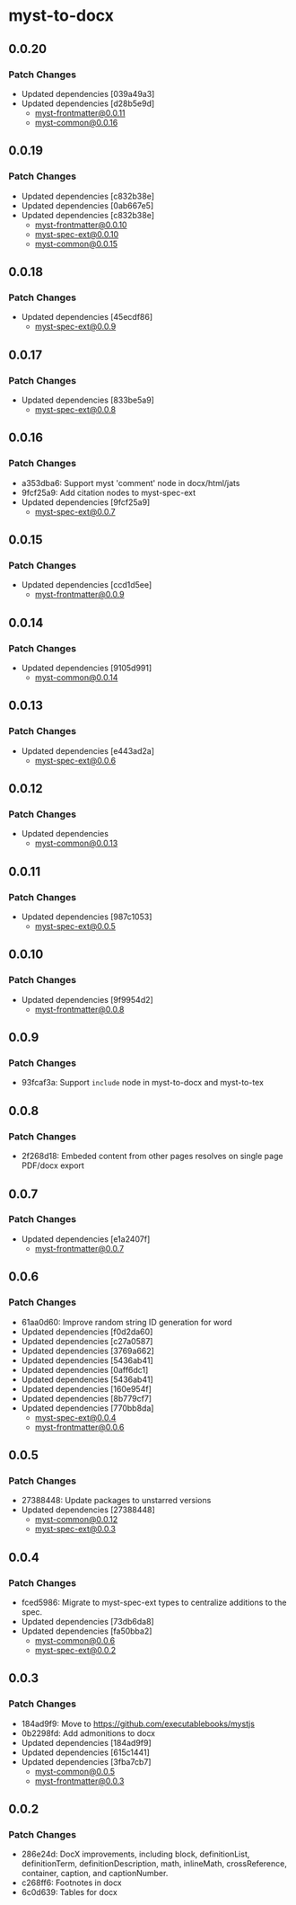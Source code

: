 # myst-to-docx

## 0.0.20

### Patch Changes

- Updated dependencies [039a49a3]
- Updated dependencies [d28b5e9d]
  - myst-frontmatter@0.0.11
  - myst-common@0.0.16

## 0.0.19

### Patch Changes

- Updated dependencies [c832b38e]
- Updated dependencies [0ab667e5]
- Updated dependencies [c832b38e]
  - myst-frontmatter@0.0.10
  - myst-spec-ext@0.0.10
  - myst-common@0.0.15

## 0.0.18

### Patch Changes

- Updated dependencies [45ecdf86]
  - myst-spec-ext@0.0.9

## 0.0.17

### Patch Changes

- Updated dependencies [833be5a9]
  - myst-spec-ext@0.0.8

## 0.0.16

### Patch Changes

- a353dba6: Support myst 'comment' node in docx/html/jats
- 9fcf25a9: Add citation nodes to myst-spec-ext
- Updated dependencies [9fcf25a9]
  - myst-spec-ext@0.0.7

## 0.0.15

### Patch Changes

- Updated dependencies [ccd1d5ee]
  - myst-frontmatter@0.0.9

## 0.0.14

### Patch Changes

- Updated dependencies [9105d991]
  - myst-common@0.0.14

## 0.0.13

### Patch Changes

- Updated dependencies [e443ad2a]
  - myst-spec-ext@0.0.6

## 0.0.12

### Patch Changes

- Updated dependencies
  - myst-common@0.0.13

## 0.0.11

### Patch Changes

- Updated dependencies [987c1053]
  - myst-spec-ext@0.0.5

## 0.0.10

### Patch Changes

- Updated dependencies [9f9954d2]
  - myst-frontmatter@0.0.8

## 0.0.9

### Patch Changes

- 93fcaf3a: Support `include` node in myst-to-docx and myst-to-tex

## 0.0.8

### Patch Changes

- 2f268d18: Embeded content from other pages resolves on single page PDF/docx export

## 0.0.7

### Patch Changes

- Updated dependencies [e1a2407f]
  - myst-frontmatter@0.0.7

## 0.0.6

### Patch Changes

- 61aa0d60: Improve random string ID generation for word
- Updated dependencies [f0d2da60]
- Updated dependencies [c27a0587]
- Updated dependencies [3769a662]
- Updated dependencies [5436ab41]
- Updated dependencies [0aff6dc1]
- Updated dependencies [5436ab41]
- Updated dependencies [160e954f]
- Updated dependencies [8b779cf7]
- Updated dependencies [770bb8da]
  - myst-spec-ext@0.0.4
  - myst-frontmatter@0.0.6

## 0.0.5

### Patch Changes

- 27388448: Update packages to unstarred versions
- Updated dependencies [27388448]
  - myst-common@0.0.12
  - myst-spec-ext@0.0.3

## 0.0.4

### Patch Changes

- fced5986: Migrate to myst-spec-ext types to centralize additions to the spec.
- Updated dependencies [73db6da8]
- Updated dependencies [fa50bba2]
  - myst-common@0.0.6
  - myst-spec-ext@0.0.2

## 0.0.3

### Patch Changes

- 184ad9f9: Move to https://github.com/executablebooks/mystjs
- 0b2298fd: Add admonitions to docx
- Updated dependencies [184ad9f9]
- Updated dependencies [615c1441]
- Updated dependencies [3fba7cb7]
  - myst-common@0.0.5
  - myst-frontmatter@0.0.3

## 0.0.2

### Patch Changes

- 286e24d: DocX improvements, including block, definitionList, definitionTerm, definitionDescription, math, inlineMath, crossReference, container, caption, and captionNumber.
- c268ff6: Footnotes in docx
- 6c0d639: Tables for docx
